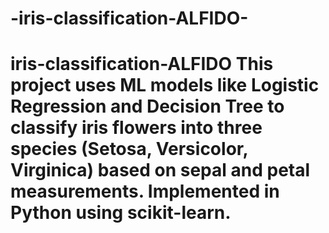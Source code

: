 # -iris-classification-ALFIDO-
# iris-classification-ALFIDO This project uses ML models like Logistic Regression and Decision Tree to classify iris flowers into three species (Setosa, Versicolor, Virginica) based on sepal and petal measurements. Implemented in Python using scikit-learn.
